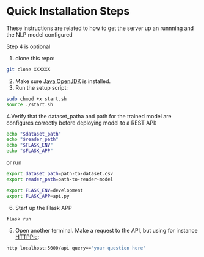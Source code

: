 # Quick Installation Steps
These instructions are related to how to get the server up an runnning and the NLP model configured

  Step 4 is optional


1. clone this repo:
```bash
git clone XXXXXX
```
2. Make sure [Java OpenJDK](https://openjdk.java.net/install/) is installed.
3. Run the setup script:
```bash
sudo chmod +x start.sh
source ./start.sh
```
4.Verify that the dataset_patha and path for the trained model are configures correctly before deploying model to a REST API:
```bash
echo "$dataset_path"
echo "$reader_path"
echo "$FLASK_ENV"
echo "$FLASK_APP"
```
or run
```bash
export dataset_path=path-to-dataset.csv
export reader_path=path-to-reader-model

export FLASK_ENV=development
export FLASK_APP=api.py
```
6. Start up the Flask APP
```bash
flask run
```

5. Open another terminal. Make a request to the API, but using for instance [HTTPPie](https://httpie.org/):
```bash
http localhost:5000/api query=='your question here'
```


